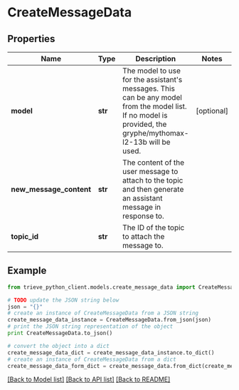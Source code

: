 # CreateMessageData


## Properties

Name | Type | Description | Notes
------------ | ------------- | ------------- | -------------
**model** | **str** | The model to use for the assistant&#39;s messages. This can be any model from the model list. If no model is provided, the gryphe/mythomax-l2-13b will be used. | [optional] 
**new_message_content** | **str** | The content of the user message to attach to the topic and then generate an assistant message in response to. | 
**topic_id** | **str** | The ID of the topic to attach the message to. | 

## Example

```python
from trieve_python_client.models.create_message_data import CreateMessageData

# TODO update the JSON string below
json = "{}"
# create an instance of CreateMessageData from a JSON string
create_message_data_instance = CreateMessageData.from_json(json)
# print the JSON string representation of the object
print CreateMessageData.to_json()

# convert the object into a dict
create_message_data_dict = create_message_data_instance.to_dict()
# create an instance of CreateMessageData from a dict
create_message_data_form_dict = create_message_data.from_dict(create_message_data_dict)
```
[[Back to Model list]](../README.md#documentation-for-models) [[Back to API list]](../README.md#documentation-for-api-endpoints) [[Back to README]](../README.md)


